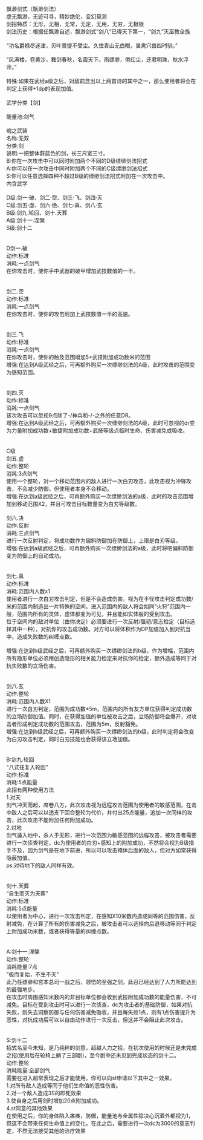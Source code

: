 <title>飘渺剑式</title>
<meta name="GENERATOR" content="WinCHM">
<meta http-equiv="Content-Type" content="text/html; charset=gb2312">
<br>飘渺剑式（飘渺剑法）
<br>虚无飘渺，无迹可寻，精妙绝伦，变幻莫测
<br>剑招特质：无形，无相，无常，无定，无用，无穷，无极限
<br>剑法历史：根据任飘渺自述，飘渺剑式“剑八”已得天下第一，“剑九”灭巫教全族
<br>
<br>“功名爵禄尽迷津，贝叶菩提不受尘。久住青山无白眼，巢禽穴兽四时驯。”
<br>
<br>“风满楼，卷黄沙，舞剑春秋，名震天下。雨缥缈，倦红尘，还君明珠，秋水浮萍。”
<br>
<br>特殊:如果在武经a级之后，对敌前念出以上两首诗的其中之一，那么使用者将会在判定上获得+1dp的表现加值。
<br>
<br>武学分类【剑】
<br>
<br>能量池:剑气
<br>
<br>魂之武装
<br>名称:无双
<br>分类:剑
<br>说明:一把整体蔚蓝色的剑，长三尺宽三寸。
<br>B:你在一次攻击中可以同时附加两个不同的D级缥缈剑法招式
<br>A:你可以在一次攻击中同时附加两个不同的C级缥缈剑法招式
<br>S:你可以任意选择四种不超过B级的缥缈剑法招式附加在一次攻击中。
<br>内含武学
<br>
<br>D级:剑一·破、剑二·空、剑三·飞、剑四·灭
<br>C级:剑五·虚、剑六·绝、剑七·真、剑八·玄
<br>B级:剑九.轮回、剑十.天葬
<br>A级:剑十一.涅槃
<br>S级:剑十二
<br>
<br>
<br>D剑一.破
<br>动作:标准
<br>消耗:一点剑气
<br>在你攻击时，使你手中武器的破甲增加武技数值的一半。
<br>
<br>
<br>剑二.空
<br>动作:标准
<br>消耗:一点剑气
<br>在你攻击时，使你的攻击附加上武技数值一半的高速。
<br>
<br>
<br>剑三.飞
<br>动作:标准
<br>消耗:一点剑气
<br>在你攻击时，使你的触及范围增加5+武技附加成功数米的范围
<br>增强:在达到A级武经之后，可再额外购买一次缥缈剑法的A级，此时攻击的范围变为感知范围。
<br>
<br>
<br>剑四.灭
<br>动作:标准
<br>消耗:一点剑气
<br>该次攻击可以忽视9点除了-/神兵和-/-之外的任意DR。
<br>增强:在达到A级武经之后，可再额外购买一次缥缈剑法的A级，此时可忽视的dr变为力量附加成功数+敏捷附加成功数+武技等级点临时生命、伤害减免或吸收。
<br>
<br>
<br>C级
<br>剑五.虚
<br>动作:整轮
<br>消耗:3点剑气
<br>使用一个整轮，对一个移动范围内的敌人进行一次白刃攻击，此攻击视为冲锋攻击，不会减少防御，但使用者本身不会移动。
<br>增强:在达到a级武经之后，可再额外购买一次缥缈剑法的a级，此时的攻击范围增加到移动范围X2，并且可攻击目标数量变为白刃等级数。
<br>
<br>剑六.决
<br>动作:反射
<br>消耗:三点剑气
<br>进行一次反射判定，将成功数作为偏斜防御加在防御上，上限是白刃等级。
<br>增强:在达到a级武经之后，可再额外购买一次缥缈剑法的a级，此时将吧偏斜防御变为防御上的自动成功。
<br>
<br>
<br>剑七.真
<br>动作:标准
<br>消耗:范围内人数x1
<br>使用者进行一次白刃攻击判定，但是不会造成伤害。视为在半径攻击判定成功数/米的范围内制造出一片特殊的空间。进入范围内的敌人将会如同“火狩”范围内一般，范围内所有的灵体，虚体都变为可见，并且能如实体般的受到攻击。
<br>位于空间内的敌对单位（由你决定）必须要进行一次反射/强韧/意志检定（目标选择其中一种），对抗你的攻击成功数。对方可以将体积作为DP加值加入到对抗当中，造成失败数的纠缠点数。
<br>
<br>增强:在达到b级武经之后，可再额外购买一次缥缈剑法的b级，作为增幅，范围内所有隐形单位必须用创造隐形的相关能力检定来对抗你的检定，额外造成等同于对抗失败数的立场伤害。
<br>
<br>
<br>剑八.玄
<br>动作:整轮
<br>消耗:范围内人数X1
<br>进行一次白刃判定，范围为成功数*5m，范围内的所有友方单位获得判定成功数的立场防御加值。同时，在获得加值的单位被攻击之后，立场防御将会爆开，对攻击者形成判定成功数的范围攻击，范围为5m，反射豁免。
<br>增强:在达到b级武经之后，可再额外购买一次缥缈剑法的b级，此时判定将会改变为白刃攻击判定，同时白刃技能也会获得该立场加值。
<br>
<br>
<br>B:剑九.轮回
<br>“八式往复入轮回”
<br>动作:标准
<br>消耗:5点能量
<br>此招有两种使用方法
<br>1.对天
<br>剑气冲天而起，席卷八方，此次攻击视为远程攻击范围为使用者的敏感范围，在击中敌人之后可以以透支下回合整轮为代价，并付出25点能量，追加一次同样的攻击，此次攻击不能附加任何附加成功。
<br>2.对地
<br>剑气遁入地中，杀人于无形，进行一次范围为敏感范围的远程攻击，被攻击者需要进行一次侦查判定，dc为使用者的白刃+感知上的附加成功，不然将会视为B级措手不及，因为剑气是在地下前进，所以可以攻击掩体后面的敌人，但对方如常获得隐蔽加值。
<br>ps:对待地下的敌人同样有效。
<br>
<br>
<br>剑十.天葬
<br>“自生而灭为天葬”
<br>动作:标准
<br>消耗:5点能量
<br>以使用者为中心，进行一次攻击判定，在感知X10米数内造成同等的范围伤害，反射减免，在计算了所有的伤害减免之后，被攻击者可以选择向后退移动等同于判定上附加成功米数，或者获得等量的纠缠点数。
<br>
<br>
<br>A:剑十一.涅槃
<br>动作:整轮
<br>消耗能量:7点
<br>"极而复始，不生不灭"
<br>此乃任缥缈和宫本总司一战之后，领悟的至强之剑，此召已经达到了人力所能达到的最强地步。
<br>在攻击时周围感知米数内的非目标单位都会收到武技附加成功数的能量伤害，不可减免。目标在受到攻击时可以进行一次侦查，dc为攻击者的基础防御，如果对抗失败，则失去洞察防御与任何伤害减免吸收，并且每失败1点，则有1点伤害提升为恶性，对抗成功后可以以自由动作进行一次反击，但这并不会阻止此次攻击。
<br>
<br>
<br>S:剑十二
<br>招式名至今未知，是乃纯粹的剑意，超越人力之招，在初次使用的时候还是未完成之招(使用后在轮椅上躺了三部剧)，至今剧中还未见到完成状态的剑十二。
<br>动作:整轮
<br>消耗能量:全部剑气
<br>需要在进入超常表现之后才能使用。你可以向st申请以下其中之一效果。
<br>1.对所有敌人造成等同于他们生命值的恶性伤害。
<br>2.对一个敌人造成3S的即死效果
<br>3.使自身之后用剑时增加20点附加成功。
<br>4.st同意的其他效果
<br>在使用之后，你的身体陷入瘫痪，防御，能量池与全属性除决心沉着外都视为1，但这不会带来任何生命值上的变化，在此之后，需要进行一次dc为3000的意志判定，不然无法接受其他的治疗效果
<br>
<br>
<br>
<br>